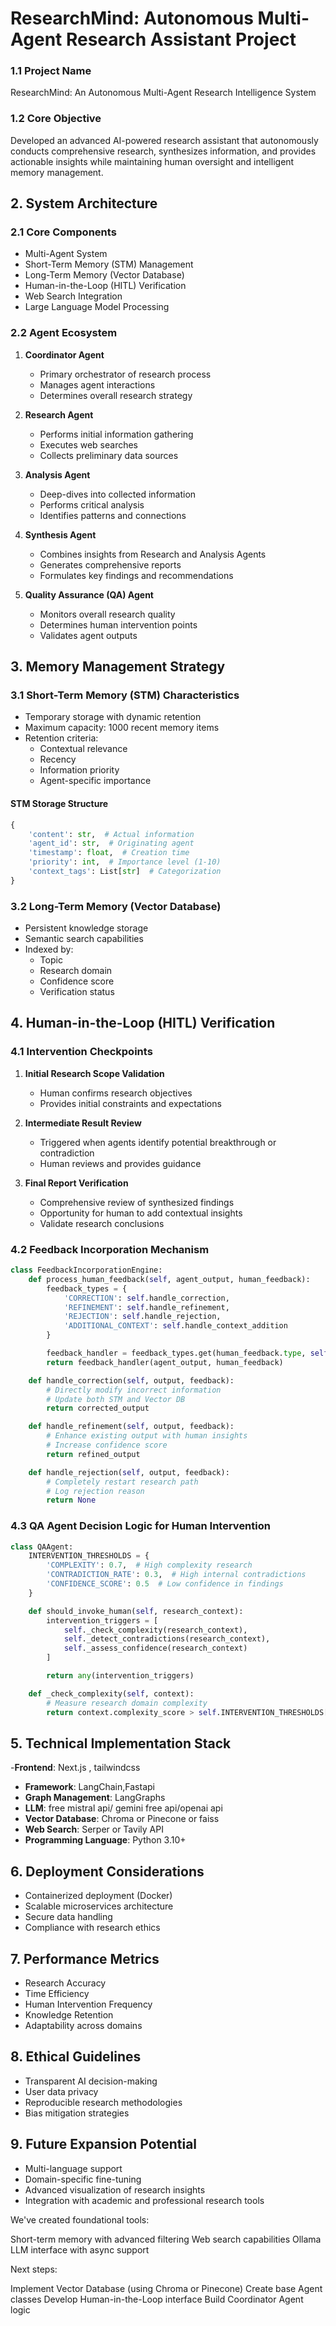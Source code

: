 # ResearchMind: Autonomous Multi-Agent Research Assistant Project

### 1.1 Project Name

ResearchMind: An Autonomous Multi-Agent Research Intelligence System

### 1.2 Core Objective

Developed an advanced AI-powered research assistant that autonomously conducts comprehensive research, synthesizes information, and provides actionable insights while maintaining human oversight and intelligent memory management.

## 2. System Architecture

### 2.1 Core Components

- Multi-Agent System
- Short-Term Memory (STM) Management
- Long-Term Memory (Vector Database)
- Human-in-the-Loop (HITL) Verification
- Web Search Integration
- Large Language Model Processing

### 2.2 Agent Ecosystem

1. **Coordinator Agent**

   - Primary orchestrator of research process
   - Manages agent interactions
   - Determines overall research strategy

2. **Research Agent**

   - Performs initial information gathering
   - Executes web searches
   - Collects preliminary data sources

3. **Analysis Agent**

   - Deep-dives into collected information
   - Performs critical analysis
   - Identifies patterns and connections

4. **Synthesis Agent**

   - Combines insights from Research and Analysis Agents
   - Generates comprehensive reports
   - Formulates key findings and recommendations

5. **Quality Assurance (QA) Agent**
   - Monitors overall research quality
   - Determines human intervention points
   - Validates agent outputs

## 3. Memory Management Strategy

### 3.1 Short-Term Memory (STM) Characteristics

- Temporary storage with dynamic retention
- Maximum capacity: 1000 recent memory items
- Retention criteria:
  - Contextual relevance
  - Recency
  - Information priority
  - Agent-specific importance

#### STM Storage Structure

```python
{
    'content': str,  # Actual information
    'agent_id': str,  # Originating agent
    'timestamp': float,  # Creation time
    'priority': int,  # Importance level (1-10)
    'context_tags': List[str]  # Categorization
}
```

### 3.2 Long-Term Memory (Vector Database)

- Persistent knowledge storage
- Semantic search capabilities
- Indexed by:
  - Topic
  - Research domain
  - Confidence score
  - Verification status

## 4. Human-in-the-Loop (HITL) Verification

### 4.1 Intervention Checkpoints

1. **Initial Research Scope Validation**

   - Human confirms research objectives
   - Provides initial constraints and expectations

2. **Intermediate Result Review**

   - Triggered when agents identify potential breakthrough or contradiction
   - Human reviews and provides guidance

3. **Final Report Verification**
   - Comprehensive review of synthesized findings
   - Opportunity for human to add contextual insights
   - Validate research conclusions

### 4.2 Feedback Incorporation Mechanism

```python
class FeedbackIncorporationEngine:
    def process_human_feedback(self, agent_output, human_feedback):
        feedback_types = {
            'CORRECTION': self.handle_correction,
            'REFINEMENT': self.handle_refinement,
            'REJECTION': self.handle_rejection,
            'ADDITIONAL_CONTEXT': self.handle_context_addition
        }

        feedback_handler = feedback_types.get(human_feedback.type, self.default_handler)
        return feedback_handler(agent_output, human_feedback)

    def handle_correction(self, output, feedback):
        # Directly modify incorrect information
        # Update both STM and Vector DB
        return corrected_output

    def handle_refinement(self, output, feedback):
        # Enhance existing output with human insights
        # Increase confidence score
        return refined_output

    def handle_rejection(self, output, feedback):
        # Completely restart research path
        # Log rejection reason
        return None
```

### 4.3 QA Agent Decision Logic for Human Intervention

```python
class QAAgent:
    INTERVENTION_THRESHOLDS = {
        'COMPLEXITY': 0.7,  # High complexity research
        'CONTRADICTION_RATE': 0.3,  # High internal contradictions
        'CONFIDENCE_SCORE': 0.5  # Low confidence in findings
    }

    def should_invoke_human(self, research_context):
        intervention_triggers = [
            self._check_complexity(research_context),
            self._detect_contradictions(research_context),
            self._assess_confidence(research_context)
        ]

        return any(intervention_triggers)

    def _check_complexity(self, context):
        # Measure research domain complexity
        return context.complexity_score > self.INTERVENTION_THRESHOLDS['COMPLEXITY']
```

## 5. Technical Implementation Stack

-**Frontend**: Next.js , tailwindcss

- **Framework**: LangChain,Fastapi
- **Graph Management**: LangGraphs
- **LLM**: free mistral api/ gemini free api/openai api
- **Vector Database**: Chroma or Pinecone or faiss
- **Web Search**: Serper or Tavily API
- **Programming Language**: Python 3.10+

## 6. Deployment Considerations

- Containerized deployment (Docker)
- Scalable microservices architecture
- Secure data handling
- Compliance with research ethics

## 7. Performance Metrics

- Research Accuracy
- Time Efficiency
- Human Intervention Frequency
- Knowledge Retention
- Adaptability across domains

## 8. Ethical Guidelines

- Transparent AI decision-making
- User data privacy
- Reproducible research methodologies
- Bias mitigation strategies

## 9. Future Expansion Potential

- Multi-language support
- Domain-specific fine-tuning
- Advanced visualization of research insights
- Integration with academic and professional research tools

We've created foundational tools:

Short-term memory with advanced filtering
Web search capabilities
Ollama LLM interface with async support

Next steps:

Implement Vector Database (using Chroma or Pinecone)
Create base Agent classes
Develop Human-in-the-Loop interface
Build Coordinator Agent logic
